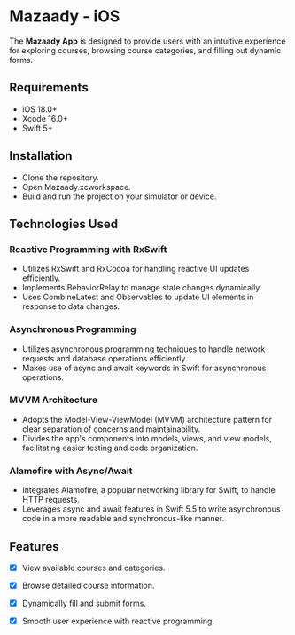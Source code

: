 # Mazaady - iOS

The **Mazaady App** is designed to provide users with an intuitive experience for exploring courses, browsing course categories, and filling out dynamic forms. 

## Requirements

- iOS 18.0+
- Xcode 16.0+
- Swift 5+

## Installation

- Clone the repository.
- Open Mazaady.xcworkspace.
- Build and run the project on your simulator or device.

## Technologies Used

### Reactive Programming with RxSwift

- Utilizes RxSwift and RxCocoa for handling reactive UI updates efficiently.
- Implements BehaviorRelay to manage state changes dynamically.
- Uses CombineLatest and Observables to update UI elements in response to data changes.

### Asynchronous Programming

- Utilizes asynchronous programming techniques to handle network requests and database operations efficiently.
- Makes use of async and await keywords in Swift for asynchronous operations.

### MVVM Architecture

- Adopts the Model-View-ViewModel (MVVM) architecture pattern for clear separation of concerns and maintainability.
- Divides the app's components into models, views, and view models, facilitating easier testing and code organization.

### Alamofire with Async/Await
- Integrates Alamofire, a popular networking library for Swift, to handle HTTP requests.
- Leverages async and await features in Swift 5.5 to write asynchronous code in a more readable and synchronous-like manner.

## Features

- [x] View available courses and categories.
- [x] Browse detailed course information.
- [x] Dynamically fill and submit forms.
- [x] Smooth user experience with reactive programming.




